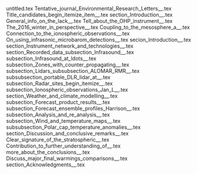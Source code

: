 untitled.tex
Tentative_journal_Environmental_Research_Letters__.tex
Title_candidates_begin_itemize_item__.tex
section_Introduction__.tex
General_info_on_the_lack__.tex
Tell_about_the_OHP_instrument__.tex
The_2016_winter_in_perspective__.tex
Coupling_to_the_mesosphere_a__.tex
Connection_to_the_ionospheric_observations__.tex
On_using_infrasonic_microbarom_detections__.tex
secion_Introduction__.tex
section_Instrument_network_and_technologies__.tex
section_Recorded_data_subsection_Infrasound__.tex
subsection_Infrasound_at_ldots__.tex
subsection_Zones_with_counter_propagating__.tex
subsection_Lidars_subsubsection_ALOMAR_RMR__.tex
subsubsection_portable_DLR_lidar_at__.tex
subsection_Radar_sites_begin_itemize__.tex
subsection_Ionospheric_observations_Jan_L__.tex
section_Weather_and_climate_modelling__.tex
subsection_Forecast_product_results__.tex
subsection_Forecast_ensemble_profiles_Harrison__.tex
subsection_Analysis_and_re_analysis__.tex
subsection_Wind_and_temperature_maps__.tex
subsubsection_Polar_cap_temperature_anomalies__.tex
section_Discussion_and_conclusive_remarks__.tex
Clear_signature_of_the_stratospheric__.tex
Contribution_to_further_understanding_of__.tex
more_about_the_conclusions__.tex
Discuss_major_final_warmings_comparisons__.tex
section_Acknowledgments__.tex